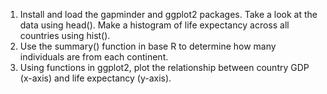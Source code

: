 1.  Install and load the gapminder and ggplot2 packages. Take a look at
    the data using head(). Make a histogram of life expectancy across
    all countries using hist().
2.  Use the summary() function in base R to determine how many
    individuals are from each continent.
3.  Using functions in ggplot2, plot the relationship between country
    GDP (x-axis) and life expectancy (y-axis).
